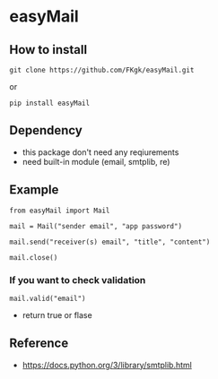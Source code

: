 # easyMail

## How to install
```
git clone https://github.com/FKgk/easyMail.git
```
or
```
pip install easyMail
```

## Dependency
- this package don't need any reqiurements
- need built-in module (email, smtplib, re)

## Example
```
from easyMail import Mail

mail = Mail("sender email", "app password")

mail.send("receiver(s) email", "title", "content")

mail.close()
```

### If you want to check validation
```
mail.valid("email")
```
- return true or flase

## Reference
- https://docs.python.org/3/library/smtplib.html
